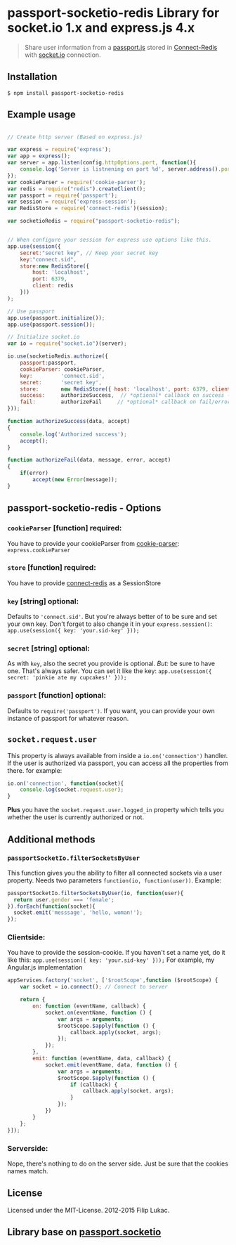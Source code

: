 
# passport-socketio-redis Library for socket.io 1.x and express.js 4.x
> Share user information from a [passport.js](http://passportjs.org) stored in [Connect-Redis](https://www.npmjs.com/package/connect-redis) with [socket.io](http://socket.io) connection.

## Installation

```
$ npm install passport-socketio-redis
```

## Example usage


```javascript

// Create http server (Based on express.js)

var express = require('express');
var app = express();
var server = app.listen(config.httpOptions.port, function(){
    console.log('Server is listnening on port %d', server.address().port);
});
var cookieParser = require('cookie-parser');
var redis = require("redis").createClient();
var passport = require('passport');
var session = require('express-session');
var RedisStore = require('connect-redis')(session);

var socketioRedis = require("passport-socketio-redis");


// When configure your session for express use options like this.
app.use(session({
    secret:"secret key", // Keep your secret key
    key:"connect.sid", 
    store:new RedisStore({
        host: 'localhost',
        port: 6379,
        client: redis
    }))
);

// Use passport
app.use(passport.initialize());
app.use(passport.session());

// Initialize socket.io 
var io = require("socket.io")(server);

io.use(socketioRedis.authorize({
    passport:passport,
    cookieParser: cookieParser,
    key:         'connect.sid',       
    secret:      'secret key',    
    store:       new RedisStore({ host: 'localhost', port: 6379, client: redis }),
    success:     authorizeSuccess,  // *optional* callback on success - read more below
    fail:        authorizeFail     // *optional* callback on fail/error - read more below
}));

function authorizeSuccess(data, accept)
{
    console.log('Authorized success');
    accept();
}

function authorizeFail(data, message, error, accept)
{
    if(error)
        accept(new Error(message));
}
```

## passport-socketio-redis - Options


### `cookieParser` [function] **required**:
You have to provide your cookieParser from [cookie-parser](https://github.com/expressjs/cookie-parser): `express.cookieParser`

### `store` [function] **required**:
You have to provide [connect-redis](https://www.npmjs.com/package/connect-redis) as a SessionStore

### `key` [string] **optional**:
Defaults to `'connect.sid'`. But you're always better of to be sure and set your own key. Don't forget to also change it in your `express.session()`:
`app.use(session({ key: 'your.sid-key' }));`

### `secret` [string] **optional**:
As with `key`, also the secret you provide is optional. *But:* be sure to have one. That's always safer. You can set it like the key:
`app.use(session({ secret: 'pinkie ate my cupcakes!' }));`

### `passport` [function] **optional**:
Defaults to `require('passport')`. If you want, you can provide your own instance of passport for whatever reason.

## `socket.request.user` 
This property is always available from inside a `io.on('connection')` handler. If the user is authorized via passport, you can access all the properties from there.
for example:

```javascript
io.on('connection', function(socket){
    console.log(socket.request.user);
}
```
**Plus** you have the `socket.request.user.logged_in` property which tells you whether the user is currently authorized or not.

## Additional methods

### `passportSocketIo.filterSocketsByUser`
This function gives you the ability to filter all connected sockets via a user property. Needs two parameters `function(io, function(user))`. Example:
```javascript
passportSocketIo.filterSocketsByUser(io, function(user){
  return user.gender === 'female';
}).forEach(function(socket){
  socket.emit('messsage', 'hello, woman!');
});
```

### Clientside:

You have to provide the session-cookie. If you haven't set a name yet, do it like this: `app.use(session({ key: 'your.sid-key' }));`
For example, my Angular.js implementation
```javascript
appServices.factory('socket', ['$rootScope',function ($rootScope) {
    var socket = io.connect(); // Connect to server

    return {
        on: function (eventName, callback) {
            socket.on(eventName, function () {
                var args = arguments;
                $rootScope.$apply(function () {
                    callback.apply(socket, args);
                });
            });
        },
        emit: function (eventName, data, callback) {
            socket.emit(eventName, data, function () {
                var args = arguments;
                $rootScope.$apply(function () {
                    if (callback) {
                        callback.apply(socket, args);
                    }
                });
            })
        }
    };
}]);
```

### Serverside:
Nope, there's nothing to do on the server side. Just be sure that the cookies names match.


## License
Licensed under the MIT-License.
2012-2015 Filip Lukac.

## Library base on [passport.socketio](https://github.com/jfromaniello/passport.socketio)
